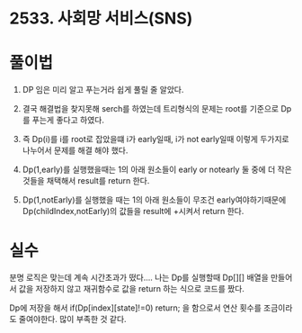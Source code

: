 # 2533. 사회망 서비스(SNS)

# 풀이법

1. DP 임은 미리 알고 푸는거라 쉽게 풀릴 줄 알았다.

2. 결국 해결법을 찾지못해 serch를 하였는데 트리형식의 문제는 root를 기준으로 Dp를 푸는게 좋다고 하였다.

3. 즉 Dp(i)를 i를 root로 잡았을떄 i가 early일때, i가 not early일때 이렇게 두가지로 나누어서 문제를 해결 해야 했다.

4. Dp(1,early)를 실행했을때는 1의 아래 원소들이 early or notearly 둘 중에 더 작은 것들을 채택해서 result를 return 한다.

5. Dp(1,notEarly)를 실행했을 때는 1의 아래 원소들이 무조건 early여야하기때문에 Dp(childIndex,notEarly)의 값들을 result에 +시켜서 return 한다.

# 실수

분명 로직은 맞는데 계속 시간초과가 떴다.... 나는 Dp를 실행할때 Dp[][] 배열을 만들어서 값을 저장하지 않고 재귀함수로 값을 return 하는 식으로 
코드를 짰다.

Dp에 저장을 해서 if(Dp[index][state]!=0) return; 을 함으로서 연산 횟수를 조금이라도 줄여야한다. 많이 부족한 것 같다.

